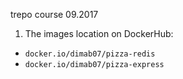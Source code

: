 
trepo course 09.2017
1. The images location on DockerHub:
  * `docker.io/dimab07/pizza-redis`
  * `docker.io/dimab07/pizza-express`
